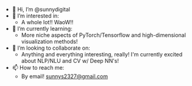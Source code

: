 - 👋 Hi, I’m @sunnydigital
- 👀 I’m interested in:
    - A whole lot!! WaoW!!
- 🌱 I’m currently learning:
    - More niche aspects of PyTorch/Tensorflow and high-dimensional visualization methods!
- 💞️ I’m looking to collaborate on:
    - Anything and everything interesting, really! I'm currently excited about NLP/NLU and CV w/ Deep NN's!
- 📫 How to reach me:
    - By email! sunnys2327@gmail.com

<!---
sunnydigital/sunnydigital is a ✨ special ✨ repository because its `README.md` (this file) appears on your GitHub profile.
You can click the Preview link to take a look at your changes.
--->
